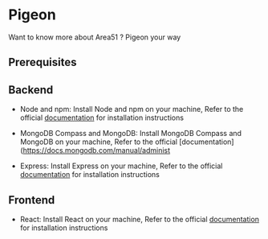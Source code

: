 # Pigeon 

Want to know more about Area51 ? Pigeon your way 

## Prerequisites 

## Backend 
- Node and npm: Install Node and npm on your machine, Refer to the official [documentation](https://nodejs.org/en/download/) for installation instructions


- MongoDB Compass and MongoDB: Install MongoDB Compass and MongoDB on your machine,  Refer to the official [documentation](https://docs.mongodb.com/manual/administ


- Express: Install Express on your machine, Refer to the official [documentation](https://expressjs.com/en/starter/installing.html) for installation instructions 

## Frontend 

- React: Install React on your machine, Refer to the official [documentation](https://reactjs.org/docs/getting-started.html) for installation instructions 